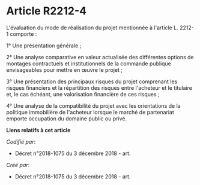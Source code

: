 # Article R2212-4

L'évaluation du mode de réalisation du projet mentionnée à l'article L. 2212-1 comporte :

1° Une présentation générale ;

2° Une analyse comparative en valeur actualisée des différentes options de montages contractuels et institutionnels de la
commande publique envisageables pour mettre en œuvre le projet ;

3° Une présentation des principaux risques du projet comprenant les risques financiers et la répartition des risques entre
l'acheteur et le titulaire et, le cas échéant, une valorisation financière de ces risques ;

4° Une analyse de la compatibilité du projet avec les orientations de la politique immobilière de l'acheteur lorsque le
marché de partenariat emporte occupation du domaine public ou privé.

**Liens relatifs à cet article**

_Codifié par_:

  - Décret n°2018-1075 du 3 décembre 2018 - art.

_Créé par_:

  - Décret n°2018-1075 du 3 décembre 2018 - art.
